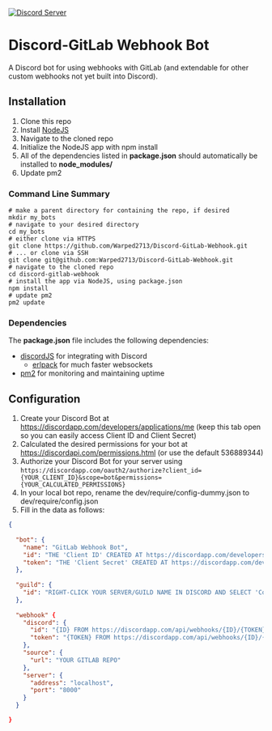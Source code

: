 [![Discord Server](https://discordapp.com/api/guilds/310097366759768065/embed.png)](https://discord.gg/tZWqhWd)

# Discord-GitLab Webhook Bot
A Discord bot for using webhooks with GitLab (and extendable for other custom webhooks not yet built into Discord).

## Installation
1. Clone this repo
2. Install [NodeJS](https://nodejs.org/en/download/)
3. Navigate to the cloned repo
4. Initialize the NodeJS app with npm install
5. All of the dependencies listed in **package.json** should automatically be installed to **node_modules/**
6. Update pm2

### Command Line Summary
```
# make a parent directory for containing the repo, if desired
mkdir my_bots
# navigate to your desired directory
cd my_bots
# either clone via HTTPS
git clone https://github.com/Warped2713/Discord-GitLab-Webhook.git
# ... or clone via SSH
git clone git@github.com:Warped2713/Discord-GitLab-Webhook.git
# navigate to the cloned repo
cd discord-gitlab-webhook
# install the app via NodeJS, using package.json
npm install
# update pm2
pm2 update
```

### Dependencies
The **package.json** file includes the following dependencies:
* [discordJS](https://github.com/hydrabolt/discord.js/) for integrating with Discord
    * [erlpack](https://github.com/hammerandchisel/erlpack) for much faster websockets
* [pm2](http://pm2.keymetrics.io/docs/usage/quick-start/#cheat-sheet) for monitoring and maintaining uptime


## Configuration
1. Create your Discord Bot at https://discordapp.com/developers/applications/me (keep this tab open so you can easily access Client ID and Client Secret)
2. Calculated the desired permissions for your bot at https://discordapi.com/permissions.html (or use the default 536889344)
3. Authorize your Discord Bot for your server using `https://discordapp.com/oauth2/authorize?client_id={YOUR_CLIENT_ID}&scope=bot&permissions={YOUR_CALCULATED_PERMISSIONS}`
4. In your local bot repo, rename the dev/require/config-dummy.json to dev/require/config.json
2. Fill in the data as follows:
```json
{
  
  "bot": {
    "name": "GitLab Webhook Bot",
    "id": "THE 'Client ID' CREATED AT https://discordapp.com/developers/applications/me",
    "token": "THE 'Client Secret' CREATED AT https://discordapp.com/developers/applications/me"
  },
  
  "guild": {
    "id": "RIGHT-CLICK YOUR SERVER/GUILD NAME IN DISCORD AND SELECT 'Copy ID' THEN PASTE HERE"
  },
  
  "webhook" {
    "discord": {
      "id": "{ID} FROM https://discordapp.com/api/webhooks/{ID}/{TOKEN} WHICH IS GENEREATED WHEN YOU CREATE A WEBHOOK IN DISCORD",
      "token": "{TOKEN} FROM https://discordapp.com/api/webhooks/{ID}/{TOKEN} (USE THIS FOR GITLAB'S SECRET TOKEN BOX)"
    },
    "source": {
      "url": "YOUR GITLAB REPO"
    },
    "server": {
      "address": "localhost",
      "port": "8000"
    }
  }

}

```
